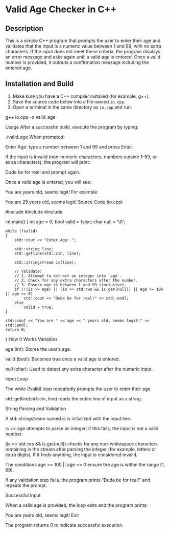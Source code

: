# Valid Age Checker in C++

## Description
This is a simple C++ program that prompts the user to enter their age and validates that the input is a numeric value between 1 and 99, with no extra characters. If the input does not meet these criteria, the program displays an error message and asks again until a valid age is entered. Once a valid number is provided, it outputs a confirmation message including the entered age.

## Installation and Build
1. Make sure you have a C++ compiler installed (for example, g++).  
2. Save the source code below into a file named `io.cpp`.  
3. Open a terminal in the same directory as `io.cpp` and run:

  g++ io.cpp -o valid_age
   
Usage
After a successful build, execute the program by typing:


./valid_age
When prompted:

Enter Age:
type a number between 1 and 99 and press Enter.

If the input is invalid (non-numeric characters, numbers outside 1–99, or extra characters), the program will print:

Dude be for real!
and prompt again.

Once a valid age is entered, you will see:

You are <age> years old, seems legit!
For example:

You are 25 years old, seems legit!
Source Code (io.cpp)

#include <iostream>
#include <sstream>
#include <string>

int main()
{
    int age = 0;
    bool valid = false;
    char null = '\0';

    while (!valid)
    {
        std::cout << "Enter Age: ";

        std::string line;
        std::getline(std::cin, line);

        std::stringstream is(line);

        // Validate:  
        // 1. Attempt to extract an integer into `age`.  
        // 2. Check for any extra characters after the number.  
        // 3. Ensure age is between 1 and 99 (inclusive).
        if (!(is >> age) || (is >> std::ws && is.get(null)) || age >= 100 || age <= 0)
            std::cout << "Dude be for real!" << std::endl;
        else
            valid = true;
    }

    std::cout << "You are " << age << " years old, seems legit!" << std::endl;
    return 0;
}
How It Works
Variables

age (int): Stores the user’s age.

valid (bool): Becomes true once a valid age is entered.

null (char): Used to detect any extra character after the numeric input.

Input Loop

The while (!valid) loop repeatedly prompts the user to enter their age.

std::getline(std::cin, line) reads the entire line of input as a string.

String Parsing and Validation

A std::stringstream named is is initialized with the input line.

is >> age attempts to parse an integer; if this fails, the input is not a valid number.

(is >> std::ws && is.get(null)) checks for any non-whitespace characters remaining in the stream after parsing the integer (for example, letters or extra digits). If it finds anything, the input is considered invalid.

The conditions age >= 100 || age <= 0 ensure the age is within the range [1, 99].

If any validation step fails, the program prints “Dude be for real!” and repeats the prompt.

Successful Input

When a valid age is provided, the loop exits and the program prints:


You are <age> years old, seems legit!
Exit

The program returns 0 to indicate successful execution.
